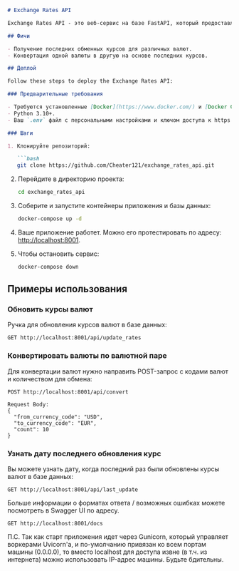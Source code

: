 ```markdown
# Exchange Rates API

Exchange Rates API - это веб-сервис на базе FastAPI, который предоставляет курсы обмена валют и функции конвертации валют. Он позволяет вам получать доступ к последним обменным курсам, выполнять конвертацию валют и многое другое.

## Фичи

- Получение последних обменных курсов для различных валют.
- Конвертация одной валюты в другую на основе последних курсов.

## Деплой

Follow these steps to deploy the Exchange Rates API:

### Предварительные требования

- Требуются установленные [Docker](https://www.docker.com/) и [Docker Compose](https://docs.docker.com/compose/).
- Python 3.10+.
- Ваш `.env` файл с персональными настройками и ключом доступа к https://exchangeratesapi.io/.

### Шаги

1. Клонируйте репозиторий:

   ```bash
   git clone https://github.com/Cheater121/exchange_rates_api.git
   ```

2. Перейдите в директорию проекта:

   ```bash
   cd exchange_rates_api
   ```

3. Соберите и запустите контейнеры приложения и базы данных:

   ```bash
   docker-compose up -d
   ```

4. Ваше приложение работет. Можно его протестировать по адресу: [http://localhost:8001](http://localhost:8001).

5. Чтобы остановить сервис:

   ```bash
   docker-compose down
   ```

## Примеры использования

### Обновить курсы валют

Ручка для обновления курсов валют в базе данных:

```
GET http://localhost:8001/api/update_rates
```

### Конвертировать валюты по валютной паре 

Для конвертации валют нужно направить POST-запрос с кодами валют и количеством для обмена:

```
POST http://localhost:8001/api/convert

Request Body:
{
  "from_currency_code": "USD",
  "to_currency_code": "EUR",
  "count": 10
}
```

### Узнать дату последнего обновления курс 

Вы можете узнать дату, когда последний раз были обновлены курсы валют в базе данных:

```
GET http://localhost:8001/api/last_update
```

Больше информации о форматах ответа / возможных ошибках можете посмотреть в Swagger UI по адресу.

```
GET http://localhost:8001/docs
```

П.С. Так как старт приложения идет через Gunicorn, который управляет воркерами Uvicorn'а, и по-умолчанию привязан ко всем портам машины (0.0.0.0), то вместо localhost для доступа извне (в т.ч. из интернета) можно использовать IP-адрес машины. Будьте бдительны.
